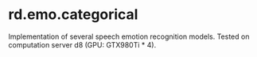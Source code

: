 # rd.emo.categorical
Implementation of several speech emotion recognition models. Tested on computation server d8 (GPU: GTX980Ti * 4).
